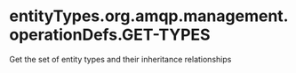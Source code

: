 # entityTypes.org.amqp.management.operationDefs.GET-TYPES

Get the set of entity types and their inheritance relationships

